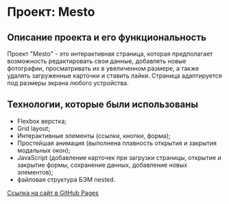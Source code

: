 # Проект: Mesto

## Описание проекта и его функциональность

Проект "Mesto" - это интерактивная страница, которая предполагает возможность редактировать свои данные, добавлять новые фотографии, просматривать их в увеличенном размере, а также удалять загруженные карточки и ставить лайки.
Страница адаптируется под размеры экрана любого устройства.

## Технологии, которые были использованы
* Flexbox верстка;
* Grid layout;
* Интерактивные элементы (ссылки, кнопки, форма);
* Простейшая анимация (выполнена плавность открытия и закрытия модальных окон);
* JavaScript (добавление карточек при загрузки страницы, открытие и закрытие формы, сохранение данных, добавление новых элементов);
* файловая структура БЭМ nested.


[Ссылка на сайт в GitHub Pages](https://tat-rs.github.io/mesto/)



